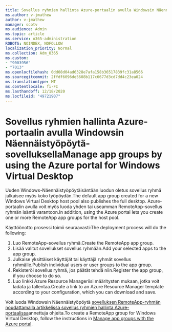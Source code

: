 ```yaml
---
title: Sovellus ryhmien hallinta Azure-portaalin avulla Windowsin Näennäistyöpöytä-sovelluksella
ms.author: v-jmathew
author: v-jmathew
manager: scotv
ms.audience: Admin
ms.topic: article
ms.service: o365-administration
ROBOTS: NOINDEX, NOFOLLOW
localization_priority: Normal
ms.collection: Adm_O365
ms.custom:
- "9003956"
- "7013"
ms.openlocfilehash: 0dd08d04ad6328e7afa158b36517839fc31a8566
ms.sourcegitcommit: 2ffdf6096de5608b117c6677d3cd7dd4c23ea024
ms.translationtype: MT
ms.contentlocale: fi-FI
ms.lasthandoff: 12/18/2020
ms.locfileid: "49721907"
---
```

# <a name="manage-app-groups-by-using-the-azure-portal-for-windows-virtual-desktop"></a><span data-ttu-id="71ad2-102">Sovellus ryhmien hallinta Azure-portaalin avulla Windowsin Näennäistyöpöytä-sovelluksella</span><span class="sxs-lookup"><span data-stu-id="71ad2-102">Manage app groups by using the Azure portal for Windows Virtual Desktop</span></span>

<span data-ttu-id="71ad2-103">Uuden Windows-Näennäistyöpöytäisäntään luodun oletus sovellus ryhmä julkaisee myös koko työpöydän.</span><span class="sxs-lookup"><span data-stu-id="71ad2-103">The default app group created for a new Windows Virtual Desktop host pool also publishes the full desktop.</span></span> <span data-ttu-id="71ad2-104">Azure-portaalin avulla voit myös luoda yhden tai useamman RemoteApp-sovellus ryhmän isäntä varantoon.</span><span class="sxs-lookup"><span data-stu-id="71ad2-104">In addition, using the Azure portal lets you create one or more RemoteApp app groups for the host pool.</span></span>

<span data-ttu-id="71ad2-105">Käyttöönotto prosessi toimii seuraavasti:</span><span class="sxs-lookup"><span data-stu-id="71ad2-105">The deployment process will do the following:</span></span>

1. <span data-ttu-id="71ad2-106">Luo RemoteApp-sovellus ryhmä.</span><span class="sxs-lookup"><span data-stu-id="71ad2-106">Create the RemoteApp app group.</span></span>
2. <span data-ttu-id="71ad2-107">Lisää valitut sovellukset sovellus ryhmään.</span><span class="sxs-lookup"><span data-stu-id="71ad2-107">Add your selected apps to the app group.</span></span>
3. <span data-ttu-id="71ad2-108">Julkaise yksittäiset käyttäjät tai käyttäjä ryhmät sovellus ryhmälle.</span><span class="sxs-lookup"><span data-stu-id="71ad2-108">Publish individual users or user groups to the app group.</span></span>
4. <span data-ttu-id="71ad2-109">Rekisteröi sovellus ryhmä, jos päätät tehdä niin.</span><span class="sxs-lookup"><span data-stu-id="71ad2-109">Register the app group, if you choose to do so.</span></span>
5. <span data-ttu-id="71ad2-110">Luo linkki Azure Resource Manageriisi määritysten mukaan, jotka voit ladata ja tallentaa.</span><span class="sxs-lookup"><span data-stu-id="71ad2-110">Create a link to an Azure Resource Manager template according to your configuration, which you can download and save.</span></span>

<span data-ttu-id="71ad2-111">Voit luoda Windowsin Näennäistyöpöytä [sovelluksen RemoteApp-ryhmän noudattamalla artikkelissa sovellus ryhmien hallinta Azure-portaalissa](https://go.microsoft.com/fwlink/?linkid=2129550)annettuja ohjeita.</span><span class="sxs-lookup"><span data-stu-id="71ad2-111">To create a RemoteApp group for Windows Virtual Desktop, follow the instructions in [Manage app groups with the Azure portal](https://go.microsoft.com/fwlink/?linkid=2129550).</span></span>
